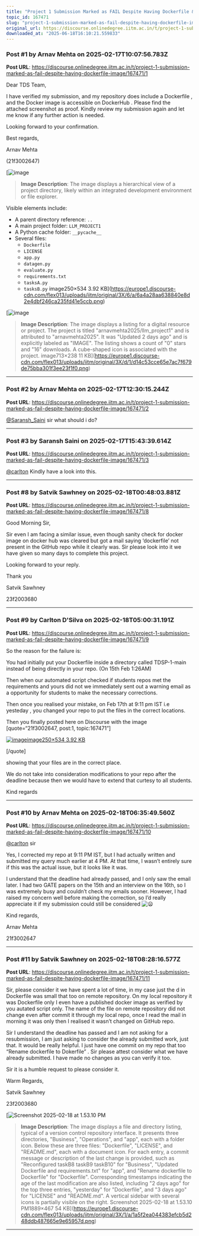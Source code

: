 ```yaml
---
title: "Project 1 Submission Marked as FAIL Despite Having Dockerfile & Image"
topic_id: 167471
slug: "project-1-submission-marked-as-fail-despite-having-dockerfile-image"
original_url: https://discourse.onlinedegree.iitm.ac.in/t/project-1-submission-marked-as-fail-despite-having-dockerfile-image/167471
downloaded_at: "2025-06-18T16:10:21.559833"
---
```


### Post #1 by Arnav Mehta  on 2025-02-17T10:07:56.783Z
**Post URL**: https://discourse.onlinedegree.iitm.ac.in/t/project-1-submission-marked-as-fail-despite-having-dockerfile-image/167471/1

Dear TDS Team,

I have verified my submission, and my repository
does include a Dockerfile
, and the
Docker image is accessible on DockerHub
. Please find the attached screenshot as proof. Kindly review my submission again and let me know if any further action is needed.

Looking forward to your confirmation.

Best regards,

Arnav Mehta

(21f3002647)

[![image](https://europe1.discourse-cdn.com/flex013/uploads/iitm/original/3X/6/a/6a4a28aa638840e8d2e4dbf246ca235fd41e5ccb.png)

> **Image Description**: The image displays a hierarchical view of a project directory, likely within an integrated development environment or file explorer.

Visible elements include:
- A parent directory reference: `..`
- A main project folder: `LLM_PROJECT1`
- A Python cache folder: `__pycache__`
- Several files:
    - `Dockerfile`
    - `LICENSE`
    - `app.py`
    - `datagen.py`
    - `evaluate.py`
    - `requirements.txt`
    - `tasksA.py`
    - `tasksB.py`
image250×534 3.92 KB](https://europe1.discourse-cdn.com/flex013/uploads/iitm/original/3X/6/a/6a4a28aa638840e8d2e4dbf246ca235fd41e5ccb.png)

[![image](https://europe1.discourse-cdn.com/flex013/uploads/iitm/original/3X/d/1/d14c53cce65e7ac7f679de75bba301f3ee23f1f0.png)

> **Image Description**: The image displays a listing for a digital resource or project. The project is titled "arnavmehta2025/llm_project1" and is attributed to "arnavmehta2025". It was "Updated 2 days ago" and is explicitly labeled as "IMAGE". The listing shows a count of "0" stars and "16" downloads. A cube-shaped icon is associated with the project.
image713×238 11 KB](https://europe1.discourse-cdn.com/flex013/uploads/iitm/original/3X/d/1/d14c53cce65e7ac7f679de75bba301f3ee23f1f0.png)

---

### Post #2 by Arnav Mehta  on 2025-02-17T12:30:15.244Z
**Post URL**: https://discourse.onlinedegree.iitm.ac.in/t/project-1-submission-marked-as-fail-despite-having-dockerfile-image/167471/2

[@Saransh_Saini](/u/saransh_saini)
 sir what should i do?

---

### Post #3 by Saransh Saini on 2025-02-17T15:43:39.614Z
**Post URL**: https://discourse.onlinedegree.iitm.ac.in/t/project-1-submission-marked-as-fail-despite-having-dockerfile-image/167471/3

[@carlton](/u/carlton)
 Kindly have a look into this.

---

### Post #8 by Satvik  Sawhney on 2025-02-18T00:48:03.881Z
**Post URL**: https://discourse.onlinedegree.iitm.ac.in/t/project-1-submission-marked-as-fail-despite-having-dockerfile-image/167471/8

Good Morning Sir,

Sir even I am facing a similar issue, even though sanity check for docker image on docker hub was cleared but got a mail saying ‘dockerfile’ not present in the GitHub repo while it clearly was. Sir please look into it we have given so many days to complete this project.

Looking forward to your reply.

Thank you

Satvik Sawhney

23f2003680

---

### Post #9 by Carlton D'Silva on 2025-02-18T05:00:31.191Z
**Post URL**: https://discourse.onlinedegree.iitm.ac.in/t/project-1-submission-marked-as-fail-despite-having-dockerfile-image/167471/9

So the reason for the failure is:

You had initially put your Dockerfile inside a directory called TDSP-1-main instead of being directly in your repo. (On 15th Feb 1:26AM)

Then when our automated script checked if students repos met the requirements and yours did not we immediately sent out a warning email as a opportunity for students to make the necessary corrections.

Then once you realised your mistake, on
Feb 17th at 9:11 pm IST
 i.e
yesteday
, you changed your repo to put the files in the correct locations.

Then you finally posted here on Discourse with the image [quote=“21f3002647, post:1, topic:167471”]

[![image](https://europe1.discourse-cdn.com/flex013/uploads/iitm/original/3X/6/a/6a4a28aa638840e8d2e4dbf246ca235fd41e5ccb.png)image250×534 3.92 KB](https://europe1.discourse-cdn.com/flex013/uploads/iitm/original/3X/6/a/6a4a28aa638840e8d2e4dbf246ca235fd41e5ccb.png)

[/quote]

showing that your files are in the correct place.

We do not take into consideration modifications to your repo after the deadline because then we would have to extend that curtesy to all students.

Kind regards

---

### Post #10 by Arnav Mehta  on 2025-02-18T06:35:49.560Z
**Post URL**: https://discourse.onlinedegree.iitm.ac.in/t/project-1-submission-marked-as-fail-despite-having-dockerfile-image/167471/10

[@carlton](/u/carlton)
 sir

Yes, I corrected my repo at 9:11 PM IST, but I had actually written and submitted my query much earlier at 4 PM. At that time, I wasn’t entirely sure if this was the actual issue, but it looks like it was.

I understand that the deadline had already passed, and I only saw the email later. I had two GATE papers on the 15th and an interview on the 16th, so I was extremely busy and couldn’t check my emails sooner. However, I had raised my concern well before making the correction, so I’d really appreciate it if my submission could still be considered
![:frowning:](https://emoji.discourse-cdn.com/google/frowning.png?v=12)

Kind regards,

Arnav Mehta

21f3002647

---

### Post #11 by Satvik  Sawhney on 2025-02-18T08:28:16.577Z
**Post URL**: https://discourse.onlinedegree.iitm.ac.in/t/project-1-submission-marked-as-fail-despite-having-dockerfile-image/167471/11

Sir, please consider it we have spent a lot of time, in my case just the d in Dockerfile was small that too on remote repository. On my local repository it was Dockerfile only I even have a published docker image as verified by you autated script only. The name of the file on remote repository did not change even after commit it through my local repo, once I read the mail in morning it was only then I realised it wasn’t changed on GitHub repo.

Sir I understand the deadline has passed and I am not asking for a resubmission, I am just asking to consider the already submitted work, just that. It would be really helpful. I just have one commit on my repo that too “Rename dockerfile to Dokerfile” . Sir please attest consider what we have already submitted. I have made no changes as you can verify it too.

Sir it is a humble request to please consider it.

Warm Regards,

Satvik Sawhney

23f2003680

[![Screenshot 2025-02-18 at 1.53.10 PM](https://europe1.discourse-cdn.com/flex013/uploads/iitm/optimized/3X/1/a/1a5f2ea044383efcb5d248ddb487665e9e65957d_2_690x170.png)

> **Image Description**: The image displays a file and directory listing, typical of a version control repository interface. It presents three directories, "Business", "Operations", and "app", each with a folder icon. Below these are three files: "Dockerfile", "LICENSE", and "README.md", each with a document icon. For each entry, a commit message or description of the last change is provided, such as "Reconfigured taskB8 taskB9 taskB10" for "Business", "Updated Dockerfile and requirements.txt" for "app", and "Rename dockerfile to Dockerfile" for "Dockerfile". Corresponding timestamps indicating the age of the last modification are also listed, including "2 days ago" for the top three entries, "yesterday" for "Dockerfile", and "3 days ago" for "LICENSE" and "README.md". A vertical sidebar with several icons is partially visible on the right.
Screenshot 2025-02-18 at 1.53.10 PM1889×467 54 KB](https://europe1.discourse-cdn.com/flex013/uploads/iitm/original/3X/1/a/1a5f2ea044383efcb5d248ddb487665e9e65957d.png)

---
